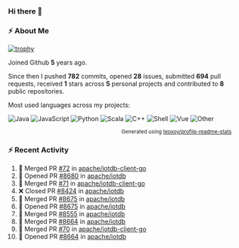 ### Hi there 👋

### :zap: About Me

[![trophy](https://github-profile-trophy.vercel.app/?username=HTHou&theme=onedark)](https://github.com/ryo-ma/github-profile-trophy)
   
Joined Github **5** years ago.

Since then I pushed **782** commits, opened **28** issues, submitted **694** pull requests, received **1** stars across **5** personal projects and contributed to **8** public repositories.

Most used languages across my projects:

![Java](https://img.shields.io/static/v1?style=flat-square&label=%E2%A0%80&color=555&labelColor=%23b07219&message=Java%EF%B8%B194.4%25)
![JavaScript](https://img.shields.io/static/v1?style=flat-square&label=%E2%A0%80&color=555&labelColor=%23f1e05a&message=JavaScript%EF%B8%B11.4%25)
![Python](https://img.shields.io/static/v1?style=flat-square&label=%E2%A0%80&color=555&labelColor=%233572A5&message=Python%EF%B8%B10.7%25)
![Scala](https://img.shields.io/static/v1?style=flat-square&label=%E2%A0%80&color=555&labelColor=%23c22d40&message=Scala%EF%B8%B10.6%25)
![C++](https://img.shields.io/static/v1?style=flat-square&label=%E2%A0%80&color=555&labelColor=%23f34b7d&message=C%2B%2B%EF%B8%B10.6%25)
![Shell](https://img.shields.io/static/v1?style=flat-square&label=%E2%A0%80&color=555&labelColor=%2389e051&message=Shell%EF%B8%B10.4%25)
![Vue](https://img.shields.io/static/v1?style=flat-square&label=%E2%A0%80&color=555&labelColor=%2341b883&message=Vue%EF%B8%B10.3%25)
![Other](https://img.shields.io/static/v1?style=flat-square&label=%E2%A0%80&color=555&labelColor=%23ededed&message=Other%EF%B8%B11.2%25)

<p align="right"><sub>Generated using <a href="https://github.com/marketplace/actions/profile-readme-stats">teoxoy/profile-readme-stats</a></sub></p>


<!--![](https://github.com/HTHou/HTHou/blob/output/github-contribution-grid-snake.svg)-->

<!--![Haonan Hou's github stats](https://github-readme-stats.vercel.app/api?username=HTHou&count_private=true&show_icons=true&theme=onedark)-->

<!--![Haonan Hou's wakatime stats](https://github-readme-stats.vercel.app/api/wakatime?username=HTHou&layout=compact&theme=onedark)-->

<!--![Top Langs](https://github-readme-stats.vercel.app/api/top-langs/?username=HTHou&theme=onedark&layout=compact)-->

### :zap: Recent Activity
<!--START_SECTION:activity-->
1. 🎉 Merged PR [#72](https://github.com/apache/iotdb-client-go/pull/72) in [apache/iotdb-client-go](https://github.com/apache/iotdb-client-go)
2. 💪 Opened PR [#8680](https://github.com/apache/iotdb/pull/8680) in [apache/iotdb](https://github.com/apache/iotdb)
3. 🎉 Merged PR [#71](https://github.com/apache/iotdb-client-go/pull/71) in [apache/iotdb-client-go](https://github.com/apache/iotdb-client-go)
4. ❌ Closed PR [#8424](https://github.com/apache/iotdb/pull/8424) in [apache/iotdb](https://github.com/apache/iotdb)
5. 🎉 Merged PR [#8675](https://github.com/apache/iotdb/pull/8675) in [apache/iotdb](https://github.com/apache/iotdb)
6. 💪 Opened PR [#8675](https://github.com/apache/iotdb/pull/8675) in [apache/iotdb](https://github.com/apache/iotdb)
7. 🎉 Merged PR [#8555](https://github.com/apache/iotdb/pull/8555) in [apache/iotdb](https://github.com/apache/iotdb)
8. 🎉 Merged PR [#8664](https://github.com/apache/iotdb/pull/8664) in [apache/iotdb](https://github.com/apache/iotdb)
9. 🎉 Merged PR [#70](https://github.com/apache/iotdb-client-go/pull/70) in [apache/iotdb-client-go](https://github.com/apache/iotdb-client-go)
10. 💪 Opened PR [#8664](https://github.com/apache/iotdb/pull/8664) in [apache/iotdb](https://github.com/apache/iotdb)
<!--END_SECTION:activity-->

<!--
**HTHou/HTHou** is a ✨ _special_ ✨ repository because its `README.md` (this file) appears on your GitHub profile.

Here are some ideas to get you started:

- 🔭 I’m currently working on ...
- 🌱 I’m currently learning ...
- 👯 I’m looking to collaborate on ...
- 🤔 I’m looking for help with ...
- 💬 Ask me about ...
- 📫 How to reach me: ...
- 😄 Pronouns: ...
- ⚡ Fun fact: ...
-->
